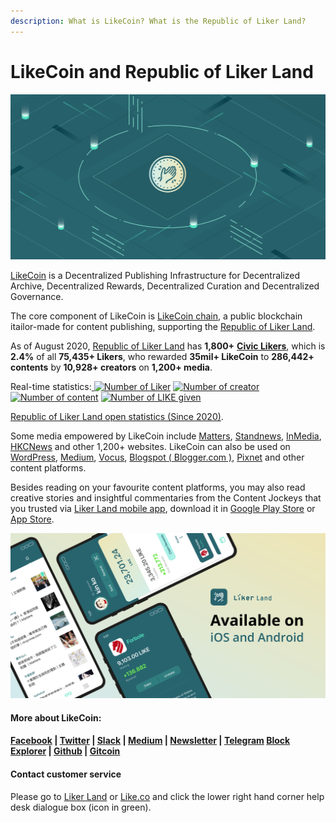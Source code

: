 ```yaml
---
description: What is LikeCoin? What is the Republic of Liker Land?
---
```


# LikeCoin and Republic of Liker Land

![](.gitbook/assets/likecoin_presskit_likecoin_asset_likecoinfeature.png)

[LikeCoin](https://like.co) is a Decentralized Publishing Infrastructure for Decentralized Archive, Decentralized Rewards, Decentralized Curation and Decentralized Governance.

The core component of LikeCoin is [LikeCoin chain](https://likecoin.bigdipper.live/), a public blockchain itailor-made for content publishing, supporting the [Republic of Liker Land](https://like.co/in/getapp). 

As of August 2020, [Republic of Liker Land](https://like.co/in/getapp) has **1,800+** [**Civic Likers**](https://liker.land/civic), which is **2.4%** of all **75,435+ Likers**, who rewarded **35mil+ LikeCoin** to **286,442+ contents** by **10,928+ creators** on **1,200+ media**.

Real-time statistics:[ ![Number of Liker](https://static.like.co/badge/stats/liker.svg)](https://like.co/) [![Number of creator](https://static.like.co/badge/stats/creator.svg)](https://like.co/) [![Number of content](https://static.like.co/badge/stats/content.svg)](https://like.co/) [![Number of LIKE given](https://static.like.co/badge/stats/LIKE.svg)](https://like.co/)

[Republic of Liker Land open statistics \(Since 2020\)](https://datastudio.google.com/u/0/reporting/e6168171-b61d-4871-b39f-7b6308f2facc/page/qgR).

Some media empowered by LikeCoin include [Matters](https://matters.news/), [Standnews](https://www.thestandnews.com/), [InMedia](https://www.inmediahk.net/), [HKCNews](https://www.hkcnews.com/) and other 1,200+ websites. LikeCoin can also be used on [WordPress](https://wordpress.org/plugins/likecoin/), [Medium](https://medium.com), [Vocus](https://vocus.cc), [Blogspot \( Blogger.com \)](https://www.blogger.com/dashboard/reading), [Pixnet](https://appmarket.pixnet.tw/#!/addon/1331) and other content platforms. 

Besides reading on your favourite content platforms, you may also read creative stories and insightful commentaries from the Content Jockeys that you trusted via [Liker Land mobile app](https://like.co/in/getapp), download it in [Google Play Store](https://play.google.com/store/apps/details?id=com.oice&hl=en) or [App Store](https://apps.apple.com/hk/app/liker-land/id1248232355).

![](.gitbook/assets/likecoin_ad72_appstore_og_ios_android.png)

#### More about LikeCoin:

#### [Facebook](https://www.facebook.com/Liker.Land/) \| [Twitter](https://twitter.com/likecoin) \| [Slack](https://join.g0v.tw/) \| [Medium](https://medium.com/likecoin) \| [Newsletter](https://likecoin.substack.com/) \| [Telegram](https://t.me/likecoin) [Block Explorer](https://likecoin.bigdipper.live/) \| [Github](https://github.com/likecoin) \| [Gitcoin](https://gitcoin.co/grants/634/likecoin-republic-of-liker-land)

#### Contact customer service

Please go to [Liker Land](https://liker.land/) or [Like.co](https://like.co/) and click the lower right hand corner help desk dialogue box \(icon in green\).

